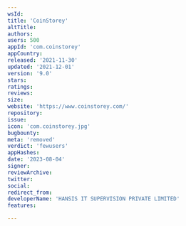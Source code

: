 ```yaml
---
wsId: 
title: 'CoinStorey'
altTitle: 
authors: 
users: 500
appId: 'com.coinstorey'
appCountry: 
released: '2021-11-30'
updated: '2021-12-01'
version: '9.0'
stars: 
ratings: 
reviews: 
size: 
website: 'https://www.coinstorey.com/'
repository: 
issue: 
icon: 'com.coinstorey.jpg'
bugbounty: 
meta: 'removed'
verdict: 'fewusers'
appHashes: 
date: '2023-08-04'
signer: 
reviewArchive: 
twitter: 
social: 
redirect_from: 
developerName: 'HANSIS IT SUPERVISION PRIVATE LIMITED'
features: 

---
```


